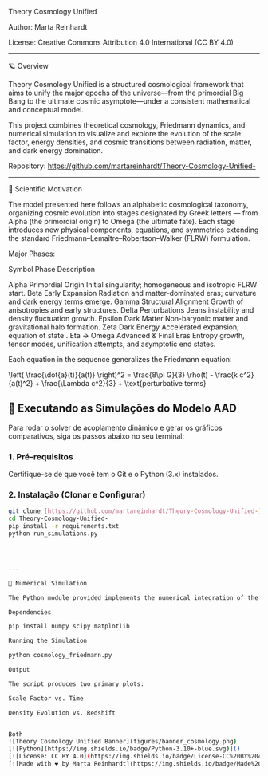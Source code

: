 
Theory Cosmology Unified

Author: Marta Reinhardt

License: Creative Commons Attribution 4.0 International (CC BY 4.0)


---

🪐 Overview

Theory Cosmology Unified is a structured cosmological framework that aims to unify the major epochs of the universe—from the primordial Big Bang to the ultimate cosmic asymptote—under a consistent mathematical and conceptual model.

This project combines theoretical cosmology, Friedmann dynamics, and numerical simulation to visualize and explore the evolution of the scale factor, energy densities, and cosmic transitions between radiation, matter, and dark energy domination.

Repository: https://github.com/martareinhardt/Theory-Cosmology-Unified-


---

🔭 Scientific Motivation

The model presented here follows an alphabetic cosmological taxonomy, organizing cosmic evolution into stages designated by Greek letters — from Alpha (the primordial origin) to Omega (the ultimate fate). Each stage introduces new physical components, equations, and symmetries extending the standard Friedmann–Lemaître–Robertson–Walker (FLRW) formulation.

Major Phases:

Symbol	Phase	Description

Alpha	Primordial Origin	Initial singularity; homogeneous and isotropic FLRW start.
Beta	Early Expansion	Radiation and matter-dominated eras; curvature and dark energy terms emerge.
Gamma	Structural Alignment	Growth of anisotropies and early structures.
Delta	Perturbations	Jeans instability and density fluctuation growth.
Epsilon	Dark Matter	Non-baryonic matter and gravitational halo formation.
Zeta	Dark Energy	Accelerated expansion; equation of state .
Eta → Omega	Advanced & Final Eras	Entropy growth, tensor modes, unification attempts, and asymptotic end states.


Each equation in the sequence generalizes the Friedmann equation:

\left( \frac{\dot{a}(t)}{a(t)} \right)^2 = \frac{8\pi G}{3} \rho(t) - \frac{k c^2}{a(t)^2} + \frac{\Lambda c^2}{3} + \text{perturbative terms}
## 🚀 Executando as Simulações do Modelo AAD

Para rodar o solver de acoplamento dinâmico e gerar os gráficos comparativos, siga os passos abaixo no seu terminal:

### 1. Pré-requisitos
Certifique-se de que você tem o Git e o Python (3.x) instalados.

### 2. Instalação (Clonar e Configurar)
```bash
git clone [https://github.com/martareinhardt/Theory-Cosmology-Unified-](https://github.com/martareinhardt/Theory-Cosmology-Unified-)
cd Theory-Cosmology-Unified-
pip install -r requirements.txt
python run_simulations.py




---

🧮 Numerical Simulation

The Python module provided implements the numerical integration of the Friedmann equation, computing the scale factor  and corresponding density components for radiation, matter, and dark energy.

Dependencies

pip install numpy scipy matplotlib

Running the Simulation

python cosmology_friedmann.py

Output

The script produces two primary plots:

Scale Factor vs. Time 

Density Evolution vs. Redshift 


Both
![Theory Cosmology Unified Banner](figures/banner_cosmology.png)
[![Python](https://img.shields.io/badge/Python-3.10+-blue.svg)]()
[![License: CC BY 4.0](https://img.shields.io/badge/License-CC%20BY%204.0-lightgrey.svg)]()
[![Made with ❤️ by Marta Reinhardt](https://img.shields.io/badge/Made%20with%20%E2%9D%A4%EF%B8%8F-Marta%20Reinhardt-pink.svg)]()



